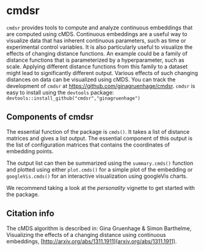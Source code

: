# cmdsr

`cmdsr` provides tools to compute and analyze continuous embeddings that are computed using cMDS. Continuous embeddings are a useful way to visualize data that has inherent continuous parameters, such as time or experimental control variables. It is also particularly useful to visualize the effects of changing distance functions. An example could be a family of distance functions that is parameterized by a hyperparameter, such as scale. Applying different distance functions from this family to a dataset might lead to significantly different output. Various effects of such changing distances on data can be visualized using cMDS. 
You can track the development of `cmdsr` at https://github.com/ginagruenhage/cmdsr. `cmdsr` is easy to install using the `devtools` package:
`devtools::install_github("cmdsr","ginagruenhage")`

## Components of cmdsr
The essential function of the package is `cmds()`. It takes a list of distance matrices and gives a list output. The essential component of this output is the list of configuration matrices that contains the coordinates of embedding points. 

The output list can then be summarized using the `summary.cmds()` function and plotted using either `plot.cmds()` for a simple plot of the embedding or `googleVis.cmds()` for an interactive visualization using googleVis charts. 

We recommend taking a look at the *personality* vignette to get started with the package.


## Citation info

The cMDS algorithm is described in: 
Gina Gruenhage & Simon Barthelme,  Visualizing the effects of a changing distance using continuous embeddings, [http://arxiv.org/abs/1311.1911](arxiv.org/abs/1311.1911).

